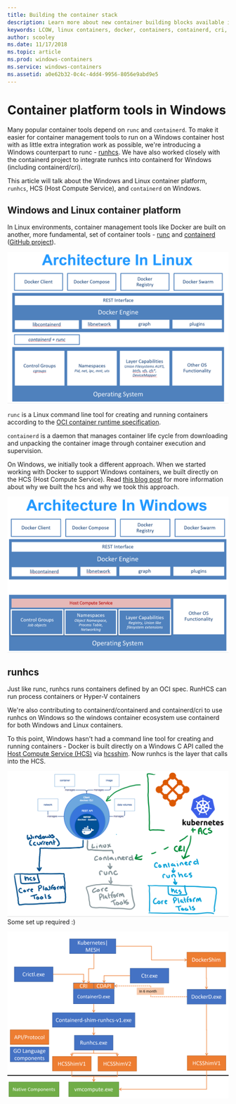 ```yaml
---
title: Building the container stack
description: Learn more about new container building blocks available in Windows.
keywords: LCOW, linux containers, docker, containers, containerd, cri, runhcs, runc
author: scooley
ms.date: 11/17/2018
ms.topic: article
ms.prod: windows-containers
ms.service: windows-containers
ms.assetid: a0e62b32-0c4c-4dd4-9956-8056e9abd9e5
---
```


# Container platform tools in Windows

Many popular container tools depend on `runc` and `containerd`.  To make it easier for container management tools to run on a Windows container host with as little extra integration work as possible, we're introducing a Windows counterpart to runc - [runhcs](https://github.com/Microsoft/hcsshim/tree/master/cmd/runhcs).  We have also worked closely with the containerd project to integrate runhcs into containerd for Windows (including containerd/cri).

This article will talk about the Windows and Linux container platform, `runhcs`, HCS (Host Compute Service), and `containerd` on Windows.

## Windows and Linux container platform

In Linux environments, container management tools like Docker are built on another, more fundamental, set of container tools - [runc](https://github.com/opencontainers/runc) and [containerd](https://containerd.io/) ([GitHub project](https://github.com/containerd/containerd)).

![Docker architecture on Linux](media/docker-on-linux.png)

`runc` is a Linux command line tool for creating and running containers according to the [OCI container runtime specification](https://github.com/opencontainers/runtime-spec).

`containerd` is a daemon that manages container life cycle from downloading and unpacking the container image through container execution and supervision.

On Windows, we initially took a different approach.  When we started working with Docker to support Windows containers, we built directly on the HCS (Host Compute Service).  Read [this blog post](https://blogs.technet.microsoft.com/virtualization/2017/01/27/introducing-the-host-compute-service-hcs/) for more information about why we built the hcs and why we took this approach.

![Initial Docker Engine architecture on Windows](media/hcs.png)

## runhcs

Just like runc, runhcs runs containers defined by an OCI spec.  RunHCS can run process containers or Hyper-V containers

We're also contributing to containerd/containerd and containerd/cri to use runhcs on Windows so the windows container ecosystem use containerd for both Windows and Linux containers.

To this point, Windows hasn't had a command line tool for creating and running containers - Docker is built directly on a Windows C API called the [Host Compute Service (HCS)](https://blogs.technet.microsoft.com/virtualization/2017/01/27/introducing-the-host-compute-service-hcs/) via [hcsshim](https://github.com/Microsoft/hcsshim).  Now runhcs is the layer that calls into the HCS.

![Containerd based container environments](media/containerd-platform.png)
Some set up required :)

![LCOW Process map](media/containerd-process-map.png)